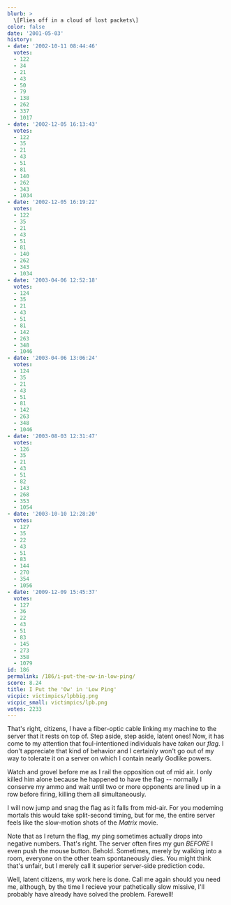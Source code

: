 ```yaml
---
blurb: >
  \[Flies off in a cloud of lost packets\]
color: false
date: '2001-05-03'
history:
- date: '2002-10-11 08:44:46'
  votes:
  - 122
  - 34
  - 21
  - 43
  - 50
  - 79
  - 138
  - 262
  - 337
  - 1017
- date: '2002-12-05 16:13:43'
  votes:
  - 122
  - 35
  - 21
  - 43
  - 51
  - 81
  - 140
  - 262
  - 343
  - 1034
- date: '2002-12-05 16:19:22'
  votes:
  - 122
  - 35
  - 21
  - 43
  - 51
  - 81
  - 140
  - 262
  - 343
  - 1034
- date: '2003-04-06 12:52:18'
  votes:
  - 124
  - 35
  - 21
  - 43
  - 51
  - 81
  - 142
  - 263
  - 348
  - 1046
- date: '2003-04-06 13:06:24'
  votes:
  - 124
  - 35
  - 21
  - 43
  - 51
  - 81
  - 142
  - 263
  - 348
  - 1046
- date: '2003-08-03 12:31:47'
  votes:
  - 126
  - 35
  - 21
  - 43
  - 51
  - 82
  - 143
  - 268
  - 353
  - 1054
- date: '2003-10-10 12:28:20'
  votes:
  - 127
  - 35
  - 22
  - 43
  - 51
  - 83
  - 144
  - 270
  - 354
  - 1056
- date: '2009-12-09 15:45:37'
  votes:
  - 127
  - 36
  - 22
  - 43
  - 51
  - 83
  - 145
  - 273
  - 358
  - 1079
id: 186
permalink: /186/i-put-the-ow-in-low-ping/
score: 8.24
title: I Put the 'Ow' in 'Low Ping'
vicpic: victimpics/lpbbig.png
vicpic_small: victimpics/lpb.png
votes: 2233
---
```


That's right, citizens, I have a fiber-optic cable linking my machine to
the server that it rests on top of. Step aside, step aside, latent ones!
Now, it has come to my attention that foul-intentioned individuals have
*taken* our *flag*. I don't appreciate that kind of behavior and I
certainly won't go out of my way to tolerate it on a server on which I
contain nearly Godlike powers.

Watch and grovel before me as I rail the opposition out of mid air. I
only killed him alone because he happened to have the flag -- normally I
conserve my ammo and wait until two or more opponents are lined up in a
row before firing, killing them all simultaneously.

I will now jump and snag the flag as it falls from mid-air. For you
modeming mortals this would take split-second timing, but for me, the
entire server feels like the slow-motion shots of the *Matrix* movie.

Note that as I return the flag, my ping sometimes actually drops into
negative numbers. That's right. The server often fires my gun *BEFORE* I
even push the mouse button. Behold. Sometimes, merely by walking into a
room, everyone on the other team spontaneously dies. You might think
that's unfair, but I merely call it superior server-side prediction
code.

Well, latent citizens, my work here is done. Call me again should you
need me, although, by the time I recieve your pathetically slow missive,
I'll probably have already have solved the problem. Farewell!
